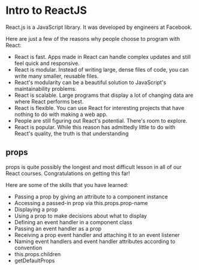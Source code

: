 Intro to ReactJS
================

React.js is a JavaScript library. It was developed by engineers at Facebook.

Here are just a few of the reasons why people choose to program with React:
- React is fast. Apps made in React can handle complex updates and still feel quick and responsive.
- React is modular. Instead of writing large, dense files of code, you can write many smaller, reusable files.
- React's modularity can be a beautiful solution to JavaScript's maintainability problems.
- React is scalable. Large programs that display a lot of changing data are where React performs best.
- React is flexible. You can use React for interesting projects that have nothing to do with making a web app.
- People are still figuring out React's potential. There's room to explore.
- React is popular. While this reason has admittedly little to do with React's quality, the truth is that understanding

props
-----
props is quite possibly the longest and most difficult lesson in all of our React courses. Congratulations on getting this far!

Here are some of the skills that you have learned:
- Passing a prop by giving an attribute to a component instance
- Accessing a passed-in prop via this.props.prop-name
- Displaying a prop
- Using a prop to make decisions about what to display
- Defining an event handler in a component class
- Passing an event handler as a prop
- Receiving a prop event handler and attaching it to an event listener
- Naming event handlers and event handler attributes according to convention
- this.props.children
- getDefaultProps
